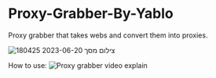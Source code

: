 # Proxy-Grabber-By-Yablo
Proxy grabber that takes webs and convert them into proxies.

![צילום מסך 2023-06-20 180425](https://github.com/yabelo/Proxy-Grabber-By-Yablo/assets/111225417/c1796e46-53a5-4abf-b695-84f95208049b)


How to use:
![Proxy grabber video explain](https://github.com/yabelo/Proxy-Grabber-By-Yablo/assets/111225417/92e679d3-87b2-4e87-862f-a87d74e680c3)
